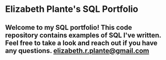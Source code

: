 # Elizabeth Plante's SQL Portfolio

## Welcome to my SQL portfolio! This code repository contains examples of SQL I've written. Feel free to take a look and reach out if you have any questions. elizabeth.r.plante@gmail.com
